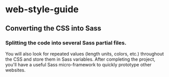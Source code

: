 # web-style-guide
## Converting the CSS into Sass
### Splitting the code into several Sass partial files.
You will also look for repeated values (length units, colors, etc.) throughout the CSS and store them in Sass variables. After completing the project, you'll have a useful Sass micro-framework to quickly prototype other websites.
